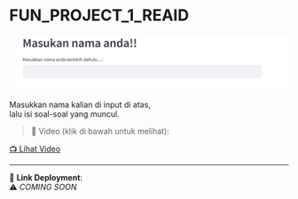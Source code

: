 # FUN_PROJECT_1_REAID

![Logo](./assets/nama.png)

Masukkan nama kalian di input di atas,  
lalu isi soal-soal yang muncul.

> 🎥 Video (klik di bawah untuk melihat):

[📺 Lihat Video](./assets/video.mp4)

---

🔗 **Link Deployment**:  
⚠️ *COMING SOON*
